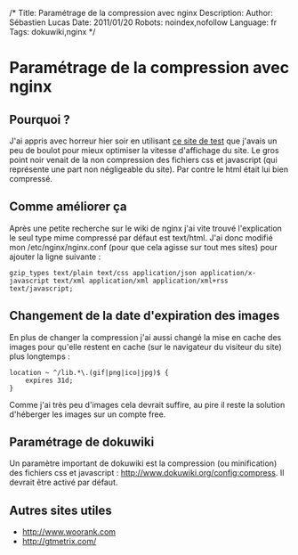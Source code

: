 /*
Title: Paramétrage de la compression avec nginx
Description: 
Author: Sébastien Lucas
Date: 2011/01/20
Robots: noindex,nofollow
Language: fr
Tags: dokuwiki,nginx
*/
# Paramétrage de la compression avec nginx

## Pourquoi ?
J'ai appris avec horreur hier soir en utilisant [ce site de test](http://www.webpagetest.org) que j'avais un peu de boulot pour mieux optimiser la vitesse d'affichage du site. Le gros point noir venait de la non compression des fichiers css et javascript (qui représente une part non négligeable du site). Par contre le html était lui bien compressé.

## Comme améliorer ça

Après une petite recherche sur le wiki de nginx j'ai vite trouvé l'explication le seul type mime compressé par défaut est text/html. J'ai donc modifié mon /etc/nginx/nginx.conf (pour que cela agisse sur tout mes sites) pour ajouter la ligne suivante : 

```
gzip_types text/plain text/css application/json application/x-javascript text/xml application/xml application/xml+rss text/javascript;
```

## Changement de la date d'expiration des images

En plus de changer la compression j'ai aussi changé la mise en cache des images pour qu'elle restent en cache (sur le navigateur du visiteur du site) plus longtemps :

```
location ~ ^/lib.*\.(gif|png|ico|jpg)$ {
    expires 31d;
}
```
Comme j'ai très peu d'images cela devrait suffire, au pire il reste la solution d'héberger les images sur un compte free.

## Paramétrage de dokuwiki

Un paramètre important de dokuwiki est la compression (ou minification) des fichiers css et javascript : http://www.dokuwiki.org/config:compress. Il devrait être activé par défaut.

## Autres sites utiles

* http://www.woorank.com
* http://gtmetrix.com/



